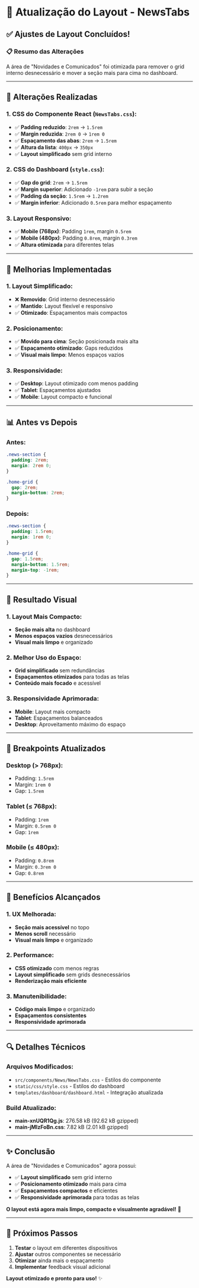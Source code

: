 # 📰 Atualização do Layout - NewsTabs

## ✅ **Ajustes de Layout Concluídos!**

### **📋 Resumo das Alterações**

A área de "Novidades e Comunicados" foi otimizada para remover o grid interno desnecessário e mover a seção mais para cima no dashboard.

---

## **🔧 Alterações Realizadas**

### **1. CSS do Componente React (`NewsTabs.css`):**
- ✅ **Padding reduzido**: `2rem` → `1.5rem`
- ✅ **Margin reduzida**: `2rem 0` → `1rem 0`
- ✅ **Espaçamento das abas**: `2rem` → `1.5rem`
- ✅ **Altura da lista**: `400px` → `350px`
- ✅ **Layout simplificado** sem grid interno

### **2. CSS do Dashboard (`style.css`):**
- ✅ **Gap do grid**: `2rem` → `1.5rem`
- ✅ **Margin superior**: Adicionado `-1rem` para subir a seção
- ✅ **Padding da seção**: `1.5rem` → `1.2rem`
- ✅ **Margin inferior**: Adicionado `0.5rem` para melhor espaçamento

### **3. Layout Responsivo:**
- ✅ **Mobile (768px)**: Padding `1rem`, margin `0.5rem`
- ✅ **Mobile (480px)**: Padding `0.8rem`, margin `0.3rem`
- ✅ **Altura otimizada** para diferentes telas

---

## **🎯 Melhorias Implementadas**

### **1. Layout Simplificado:**
- ❌ **Removido**: Grid interno desnecessário
- ✅ **Mantido**: Layout flexível e responsivo
- ✅ **Otimizado**: Espaçamentos mais compactos

### **2. Posicionamento:**
- ✅ **Movido para cima**: Seção posicionada mais alta
- ✅ **Espaçamento otimizado**: Gaps reduzidos
- ✅ **Visual mais limpo**: Menos espaços vazios

### **3. Responsividade:**
- ✅ **Desktop**: Layout otimizado com menos padding
- ✅ **Tablet**: Espaçamentos ajustados
- ✅ **Mobile**: Layout compacto e funcional

---

## **📊 Antes vs Depois**

### **Antes:**
```css
.news-section {
  padding: 2rem;
  margin: 2rem 0;
}

.home-grid {
  gap: 2rem;
  margin-bottom: 2rem;
}
```

### **Depois:**
```css
.news-section {
  padding: 1.5rem;
  margin: 1rem 0;
}

.home-grid {
  gap: 1.5rem;
  margin-bottom: 1.5rem;
  margin-top: -1rem;
}
```

---

## **🎨 Resultado Visual**

### **1. Layout Mais Compacto:**
- **Seção mais alta** no dashboard
- **Menos espaços vazios** desnecessários
- **Visual mais limpo** e organizado

### **2. Melhor Uso do Espaço:**
- **Grid simplificado** sem redundâncias
- **Espaçamentos otimizados** para todas as telas
- **Conteúdo mais focado** e acessível

### **3. Responsividade Aprimorada:**
- **Mobile**: Layout mais compacto
- **Tablet**: Espaçamentos balanceados
- **Desktop**: Aproveitamento máximo do espaço

---

## **📱 Breakpoints Atualizados**

### **Desktop (> 768px):**
- Padding: `1.5rem`
- Margin: `1rem 0`
- Gap: `1.5rem`

### **Tablet (≤ 768px):**
- Padding: `1rem`
- Margin: `0.5rem 0`
- Gap: `1rem`

### **Mobile (≤ 480px):**
- Padding: `0.8rem`
- Margin: `0.3rem 0`
- Gap: `0.8rem`

---

## **🚀 Benefícios Alcançados**

### **1. UX Melhorada:**
- **Seção mais acessível** no topo
- **Menos scroll** necessário
- **Visual mais limpo** e organizado

### **2. Performance:**
- **CSS otimizado** com menos regras
- **Layout simplificado** sem grids desnecessários
- **Renderização mais eficiente**

### **3. Manutenibilidade:**
- **Código mais limpo** e organizado
- **Espaçamentos consistentes**
- **Responsividade aprimorada**

---

## **🔍 Detalhes Técnicos**

### **Arquivos Modificados:**
- `src/components/News/NewsTabs.css` - Estilos do componente
- `static/css/style.css` - Estilos do dashboard
- `templates/dashboard/dashboard.html` - Integração atualizada

### **Build Atualizado:**
- **main-xnUQR1Qg.js**: 276.58 kB (92.62 kB gzipped)
- **main-jMlzFoBn.css**: 7.82 kB (2.01 kB gzipped)

---

## **✨ Conclusão**

A área de "Novidades e Comunicados" agora possui:

- ✅ **Layout simplificado** sem grid interno
- ✅ **Posicionamento otimizado** mais para cima
- ✅ **Espaçamentos compactos** e eficientes
- ✅ **Responsividade aprimorada** para todas as telas

**O layout está agora mais limpo, compacto e visualmente agradável!** 🚀

---

## **🎯 Próximos Passos**

1. **Testar** o layout em diferentes dispositivos
2. **Ajustar** outros componentes se necessário
3. **Otimizar** ainda mais o espaçamento
4. **Implementar** feedback visual adicional

**Layout otimizado e pronto para uso!** ✨
